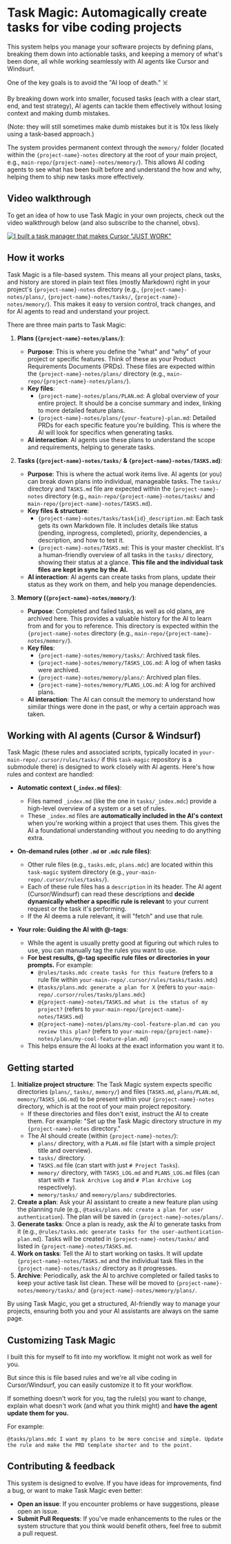 # Task Magic: Automagically create tasks for vibe coding projects

This system helps you manage your software projects by defining plans, breaking them down into actionable tasks, and keeping a memory of what's been done, all while working seamlessly with AI agents like Cursor and Windsurf.

One of the key goals is to avoid the "AI loop of death." ☠️

By breaking down work into smaller, focused tasks (each with a clear start, end, and test strategy), AI agents can tackle them effectively without losing context and making dumb mistakes.

(Note: they will still sometimes make dumb mistakes but it is 10x less likely using a task-based approach.)

The system provides permanent context through the `memory/` folder (located within the `{project-name}-notes` directory at the root of your main project, e.g., `main-repo/{project-name}-notes/memory/`). This allows AI coding agents to see what has been built before and understand the how and why, helping them to ship new tasks more effectively.

## Video walkthrough

To get an idea of how to use Task Magic in your own projects, check out the video walkthrough below (and also subscribe to the channel, obvs).

[![I built a task manager that makes Cursor "JUST WORK"](https://img.youtube.com/vi/XBu8KeWuQbM/0.jpg)](https://www.youtube.com/watch?v=XBu8KeWuQbM)

## How it works

Task Magic is a file-based system. This means all your project plans, tasks, and history are stored in plain text files (mostly Markdown) right in your project's `{project-name}-notes` directory (e.g., `{project-name}-notes/plans/`, `{project-name}-notes/tasks/`, `{project-name}-notes/memory/`). This makes it easy to version control, track changes, and for AI agents to read and understand your project.

There are three main parts to Task Magic:

1.  **Plans (`{project-name}-notes/plans/`)**:
    *   **Purpose**: This is where you define the "what" and "why" of your project or specific features. Think of these as your Product Requirements Documents (PRDs). These files are expected within the `{project-name}-notes/plans/` directory (e.g., `main-repo/{project-name}-notes/plans/`).
    *   **Key files**:
        *   `{project-name}-notes/plans/PLAN.md`: A global overview of your entire project. It should be a concise summary and index, linking to more detailed feature plans.
        *   `{project-name}-notes/plans/{your-feature}-plan.md`: Detailed PRDs for each specific feature you're building. This is where the AI will look for specifics when generating tasks.
    *   **AI interaction**: AI agents use these plans to understand the scope and requirements, helping to generate tasks.

2.  **Tasks (`{project-name}-notes/tasks/` & `{project-name}-notes/TASKS.md`)**:
    *   **Purpose**: This is where the actual work items live. AI agents (or you) can break down plans into individual, manageable tasks. The `tasks/` directory and `TASKS.md` file are expected within the `{project-name}-notes` directory (e.g., `main-repo/{project-name}-notes/tasks/` and `main-repo/{project-name}-notes/TASKS.md`).
    *   **Key files & structure**:
        *   `{project-name}-notes/tasks/task{id}_description.md`: Each task gets its own Markdown file. It includes details like status (pending, inprogress, completed), priority, dependencies, a description, and how to test it.
        *   `{project-name}-notes/TASKS.md`: This is your master checklist. It's a human-friendly overview of all tasks in the `tasks/` directory, showing their status at a glance. **This file and the individual task files are kept in sync by the AI.**
    *   **AI interaction**: AI agents can create tasks from plans, update their status as they work on them, and help you manage dependencies.

3.  **Memory (`{project-name}-notes/memory/`)**:
    *   **Purpose**: Completed and failed tasks, as well as old plans, are archived here. This provides a valuable history for the AI to learn from and for you to reference. This directory is expected within the `{project-name}-notes` directory (e.g., `main-repo/{project-name}-notes/memory/`).
    *   **Key files**:
        *   `{project-name}-notes/memory/tasks/`: Archived task files.
        *   `{project-name}-notes/memory/TASKS_LOG.md`: A log of when tasks were archived.
        *   `{project-name}-notes/memory/plans/`: Archived plan files.
        *   `{project-name}-notes/memory/PLANS_LOG.md`: A log for archived plans.
    *   **AI interaction**: The AI can consult the memory to understand how similar things were done in the past, or why a certain approach was taken.

## Working with AI agents (Cursor & Windsurf)

Task Magic (these rules and associated scripts, typically located in `your-main-repo/.cursor/rules/tasks/` if this `task-magic` repository is a submodule there) is designed to work closely with AI agents. Here's how rules and context are handled:

*   **Automatic context (`_index.md` files)**:
    *   Files named `_index.md` (like the one in `tasks/_index.mdc`) provide a high-level overview of a system or a set of rules.
    *   These `_index.md` files are **automatically included in the AI's context** when you're working within a project that uses them. This gives the AI a foundational understanding without you needing to do anything extra.

*   **On-demand rules (other `.md` or `.mdc` rule files)**:
    *   Other rule files (e.g., `tasks.mdc`, `plans.mdc`) are located within this `task-magic` system directory (e.g., `your-main-repo/.cursor/rules/tasks/`).
    *   Each of these rule files has a `description` in its header. The AI agent (Cursor/Windsurf) can read these descriptions and **decide dynamically whether a specific rule is relevant** to your current request or the task it's performing.
    *   If the AI deems a rule relevant, it will "fetch" and use that rule.

*   **Your role: Guiding the AI with @-tags**:
    *   While the agent is usually pretty good at figuring out which rules to use, you can manually tag the rules you want to use.
    *   **For best results, @-tag specific rule files or directories in your prompts.** For example:
        *   `@rules/tasks.mdc create tasks for this feature` (refers to a rule file within `your-main-repo/.cursor/rules/tasks/tasks.mdc`)
        *   `@tasks/plans.mdc generate a plan for X` (refers to `your-main-repo/.cursor/rules/tasks/plans.mdc`)
        *   `@{project-name}-notes/TASKS.md what is the status of my project?` (refers to `your-main-repo/{project-name}-notes/TASKS.md`)
        *   `@{project-name}-notes/plans/my-cool-feature-plan.md can you review this plan?` (refers to `your-main-repo/{project-name}-notes/plans/my-cool-feature-plan.md`)
    *   This helps ensure the AI looks at the exact information you want it to.

## Getting started

1.  **Initialize project structure**: The Task Magic system expects specific directories (`plans/`, `tasks/`, `memory/`) and files (`TASKS.md`, `plans/PLAN.md`, `memory/TASKS_LOG.md`) to be present within your `{project-name}-notes` directory, which is at the root of your main project repository.
    *   If these directories and files don't exist, instruct the AI to create them. For example: "Set up the Task Magic directory structure in my `{project-name}-notes` directory."
    *   The AI should create (within `{project-name}-notes/`):
        *   `plans/` directory, with a `PLAN.md` file (start with a simple project title and overview).
        *   `tasks/` directory.
        *   `TASKS.md` file (can start with just `# Project Tasks`).
        *   `memory/` directory, with `TASKS_LOG.md` and `PLANS_LOG.md` files (can start with `# Task Archive Log` and `# Plan Archive Log` respectively).
        *   `memory/tasks/` and `memory/plans/` subdirectories.
2.  **Create a plan**: Ask your AI assistant to create a new feature plan using the planning rule (e.g., `@tasks/plans.mdc create a plan for user authentication`). The plan will be saved in `{project-name}-notes/plans/`.
3.  **Generate tasks**: Once a plan is ready, ask the AI to generate tasks from it (e.g., `@rules/tasks.mdc generate tasks for the user-authentication-plan.md`). Tasks will be created in `{project-name}-notes/tasks/` and listed in `{project-name}-notes/TASKS.md`.
4.  **Work on tasks**: Tell the AI to start working on tasks. It will update `{project-name}-notes/TASKS.md` and the individual task files in the `{project-name}-notes/tasks/` directory as it progresses.
5.  **Archive**: Periodically, ask the AI to archive completed or failed tasks to keep your active task list clean. These will be moved to `{project-name}-notes/memory/tasks/` and `{project-name}-notes/memory/plans/`.

By using Task Magic, you get a structured, AI-friendly way to manage your projects, ensuring both you and your AI assistants are always on the same page.

## Customizing Task Magic

I built this for myself to fit into my workflow. It might not work as well for you.

But since this is file based rules and we're all vibe coding in Cursor/Windsurf, you can easily customize it to fit your workflow.

If something doesn't work for you, tag the rule(s) you want to change, explain what doesn't work (and what you think might) and **have the agent update them for you.**

For example:

```
@tasks/plans.mdc I want my plans to be more concise and simple. Update the rule and make the PRD template shorter and to the point.
```

## Contributing & feedback

This system is designed to evolve. If you have ideas for improvements, find a bug, or want to make Task Magic even better:

*   **Open an issue**: If you encounter problems or have suggestions, please open an issue.
*   **Submit Pull Requests**: If you've made enhancements to the rules or the system structure that you think would benefit others, feel free to submit a pull request.